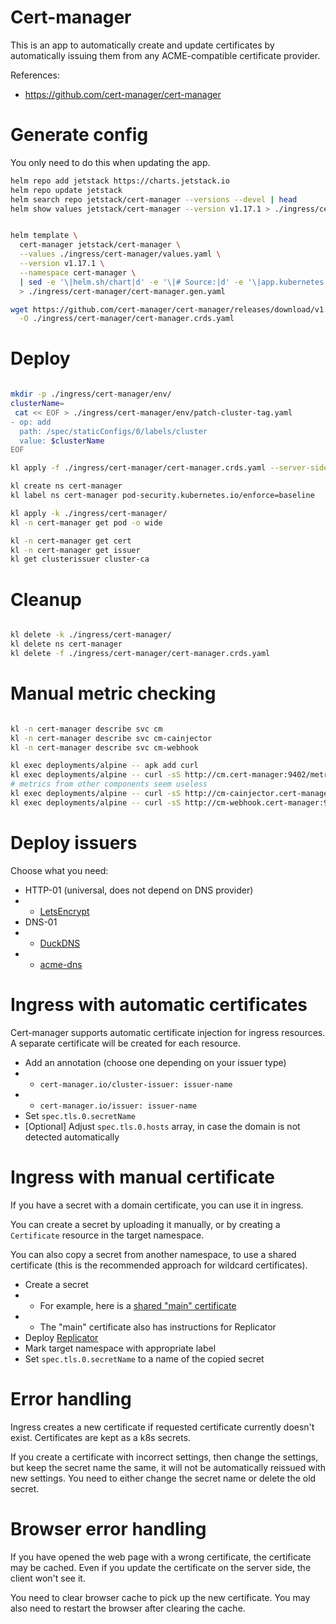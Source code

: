 
# Cert-manager

This is an app to automatically create and update certificates
by automatically issuing them from any ACME-compatible certificate provider.

References:
- https://github.com/cert-manager/cert-manager

# Generate config

You only need to do this when updating the app.

```bash
helm repo add jetstack https://charts.jetstack.io
helm repo update jetstack
helm search repo jetstack/cert-manager --versions --devel | head
helm show values jetstack/cert-manager --version v1.17.1 > ./ingress/cert-manager/default-values.yaml
```

```bash

helm template \
  cert-manager jetstack/cert-manager \
  --values ./ingress/cert-manager/values.yaml \
  --version v1.17.1 \
  --namespace cert-manager \
  | sed -e '\|helm.sh/chart|d' -e '\|# Source:|d' -e '\|app.kubernetes.io/managed-by: Helm|d' -e '\|app.kubernetes.io/version|d' \
  > ./ingress/cert-manager/cert-manager.gen.yaml

wget https://github.com/cert-manager/cert-manager/releases/download/v1.17.1/cert-manager.crds.yaml \
  -O ./ingress/cert-manager/cert-manager.crds.yaml

```

# Deploy

```bash

mkdir -p ./ingress/cert-manager/env/
clusterName=
 cat << EOF > ./ingress/cert-manager/env/patch-cluster-tag.yaml
- op: add
  path: /spec/staticConfigs/0/labels/cluster
  value: $clusterName
EOF

kl apply -f ./ingress/cert-manager/cert-manager.crds.yaml --server-side

kl create ns cert-manager
kl label ns cert-manager pod-security.kubernetes.io/enforce=baseline

kl apply -k ./ingress/cert-manager/
kl -n cert-manager get pod -o wide

kl -n cert-manager get cert
kl -n cert-manager get issuer
kl get clusterissuer cluster-ca

```

# Cleanup

```bash

kl delete -k ./ingress/cert-manager/
kl delete ns cert-manager
kl delete -f ./ingress/cert-manager/cert-manager.crds.yaml

```

# Manual metric checking

```bash

kl -n cert-manager describe svc cm
kl -n cert-manager describe svc cm-cainjector
kl -n cert-manager describe svc cm-webhook

kl exec deployments/alpine -- apk add curl
kl exec deployments/alpine -- curl -sS http://cm.cert-manager:9402/metrics > ./cm-metrics.log
# metrics from other components seem useless
kl exec deployments/alpine -- curl -sS http://cm-cainjector.cert-manager:9402/metrics > ./cm-cainjector-metrics.log
kl exec deployments/alpine -- curl -sS http://cm-webhook.cert-manager:9402/metrics > ./cm-webhook-metrics.log

```

# Deploy issuers

Choose what you need:

- HTTP-01 (universal, does not depend on DNS provider)
- - [LetsEncrypt](./letsencrypt/readme.md)
- DNS-01
- - [DuckDNS](./duckdns/readme.md)
- - [acme-dns](./acme-dns/readme.md)

# Ingress with automatic certificates

Cert-manager supports automatic certificate injection for ingress resources.
A separate certificate will be created for each resource.

- Add an annotation (choose one depending on your issuer type)
- - `cert-manager.io/cluster-issuer: issuer-name`
- - `cert-manager.io/issuer: issuer-name`
- Set `spec.tls.0.secretName`
- [Optional] Adjust `spec.tls.0.hosts` array, in case the domain is not detected automatically

# Ingress with manual certificate

If you have a secret with a domain certificate, you can use it in ingress.

You can create a secret by uploading it manually,
or by creating a `Certificate` resource in the target namespace.

You can also copy a secret from another namespace, to use a shared certificate
(this is the recommended approach for wildcard certificates).

- Create a secret
- - For example, here is a [shared "main" certificate](../manual-certificates/readme.md)
- - The "main" certificate also has instructions for Replicator
- Deploy [Replicator](../replicator/readme.md)
- Mark target namespace with appropriate label
- Set `spec.tls.0.secretName` to a name of the copied secret

# Error handling

Ingress creates a new certificate if requested certificate currently doesn't exist.
Certificates are kept as a k8s secrets.

If you create a certificate with incorrect settings,
then change the settings, but keep the secret name the same,
it will not be automatically reissued with new settings.
You need to either change the secret name or delete the old secret.

# Browser error handling

If you have opened the web page with a wrong certificate, the certificate may be cached.
Even if you update the certificate on the server side, the client won't see it.

You need to clear browser cache to pick up the new certificate.
You may also need to restart the browser after clearing the cache.
